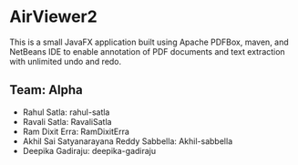 # AirViewer2
This is a small JavaFX application built using Apache PDFBox, maven, and NetBeans IDE to enable annotation of PDF documents and text extraction with unlimited undo and redo.




## Team: Alpha
- Rahul Satla: rahul-satla 
- Ravali Satla: RavaliSatla 
- Ram Dixit Erra: RamDixitErra
- Akhil Sai Satyanarayana Reddy Sabbella: Akhil-sabbella
- Deepika Gadiraju: deepika-gadiraju
